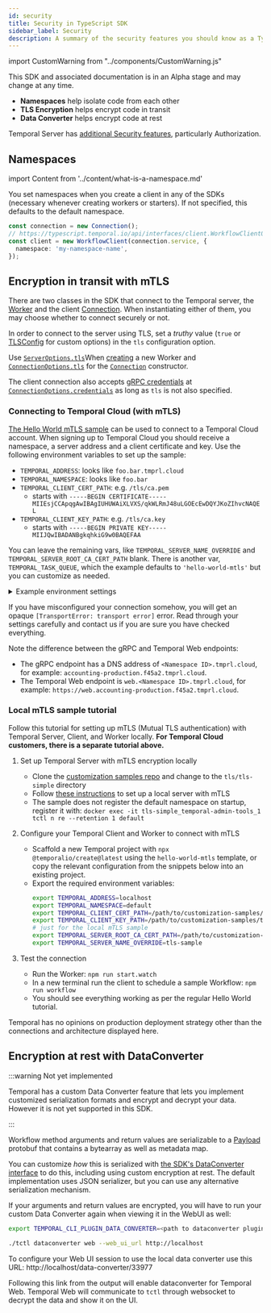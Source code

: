 ```yaml
---
id: security
title: Security in TypeScript SDK
sidebar_label: Security
description: A summary of the security features you should know as a TypeScript SDK user.
---
```


import CustomWarning from "../components/CustomWarning.js"

<CustomWarning>

This SDK and associated documentation is in an Alpha stage and may change at any time.

</CustomWarning>

- **Namespaces** help isolate code from each other
- **TLS Encryption** helps encrypt code in transit
- **Data Converter** helps encrypt code at rest

Temporal Server has [additional Security features](/docs/server/security), particularly Authorization.

## Namespaces

import Content from '../content/what-is-a-namespace.md'

<Content />

You set namespaces when you create a client in any of the SDKs (necessary whenever creating workers or starters). If not specified, this defaults to the default namespace.

```ts
const connection = new Connection();
// https://typescript.temporal.io/api/interfaces/client.WorkflowClientOptions
const client = new WorkflowClient(connection.service, {
  namespace: 'my-namespace-name',
});
```

## Encryption in transit with mTLS

There are two classes in the SDK that connect to the Temporal server, the [Worker](https://typescript.temporal.io/api/classes/worker.worker-1) and the client [Connection](https://typescript.temporal.io/api/classes/client.connection/).
When instantiating either of them, you may choose whether to connect securely or not.

In order to connect to the server using TLS, set a _truthy_ value (`true` or [TLSConfig](https://typescript.temporal.io/api/interfaces/client.tlsconfig) for custom options) in the `tls` configuration option.

Use [`ServerOptions.tls`](https://typescript.temporal.io/api/interfaces/worker.serveroptions#tls)When [creating](https://typescript.temporal.io/api/classes/worker.worker-1#create) a new Worker and
[`ConnectionOptions.tls`](https://typescript.temporal.io/api/interfaces/client.connectionoptions#tls) for the [`Connection`](https://typescript.temporal.io/api/classes/client.connection) constructor.

The client connection also accepts [gRPC credentials](https://grpc.github.io/grpc/node/grpc.credentials.html) at [`ConnectionOptions.credentials`](https://typescript.temporal.io/api/interfaces/client.connectionoptions#tls) as long as `tls` is not also specified.

<span id="mtls-tutorial"></span>

### Connecting to Temporal Cloud (with mTLS)

[The Hello World mTLS sample](https://github.com/temporalio/samples-node/tree/main/hello-world-mtls/) can be used to connect to a Temporal Cloud account.
When signing up to Temporal Cloud you should receive a namespace, a server address and a client certificate and key. Use the following environment variables to set up the sample:

- `TEMPORAL_ADDRESS`: looks like `foo.bar.tmprl.cloud`
- `TEMPORAL_NAMESPACE`: looks like `foo.bar`
- `TEMPORAL_CLIENT_CERT_PATH`: e.g. `/tls/ca.pem`
  - starts with `-----BEGIN CERTIFICATE----- MIIEsjCCApqgAwIBAgIUHUWAiXLVXS/qkWLRmJ48uLGOEcEwDQYJKoZIhvcNAQEL`
- `TEMPORAL_CLIENT_KEY_PATH`: e.g. `/tls/ca.key`
  - starts with `-----BEGIN PRIVATE KEY----- MIIJQwIBADANBgkqhkiG9w0BAQEFAA`

You can leave the remaining vars, like `TEMPORAL_SERVER_NAME_OVERRIDE` and `TEMPORAL_SERVER_ROOT_CA_CERT_PATH` blank.
There is another var, `TEMPORAL_TASK_QUEUE`, which the example defaults to `'hello-world-mtls'` but you can customize as needed.

<details>
<summary>Example environment settings</summary>

```ts
export function getEnv(): Env {
  return {
    address: 'foo.bar.tmprl.cloud', // NOT web.foo.bar.tmprl.cloud
    namespace: 'foo.bar', // as assigned
    clientCertPath: 'foobar.pem', // in project root
    clientKeyPath: 'foobar.key', // in project root
    taskQueue: process.env.TEMPORAL_TASK_QUEUE || 'hello-world-mtls', // just to ensure task queue is same on client and worker, totally optional
    // // not usually needed
    // serverNameOverride: process.env.TEMPORAL_SERVER_NAME_OVERRIDE,
    // serverRootCACertificatePath: process.env.TEMPORAL_SERVER_ROOT_CA_CERT_PATH,
  };
}
```

</details>

If you have misconfigured your connection somehow, you will get an opaque `[TransportError: transport error]` error. Read through your settings carefully and contact us if you are sure you have checked everything.

Note the difference between the gRPC and Temporal Web endpoints:

- The gRPC endpoint has a DNS address of `<Namespace ID>.tmprl.cloud`, for example: `accounting-production.f45a2.tmprl.cloud`.
- The Temporal Web endpoint is `web.<Namespace ID>.tmprl.cloud`, for example: `https://web.accounting-production.f45a2.tmprl.cloud`.

### Local mTLS sample tutorial

Follow this tutorial for setting up mTLS (Mutual TLS authentication) with Temporal Server, Client, and Worker locally.
**For Temporal Cloud customers, there is a separate tutorial above.**

1. Set up Temporal Server with mTLS encryption locally
   - Clone the [customization samples repo](https://github.com/temporalio/customization-samples/) and change to the `tls/tls-simple` directory
   - Follow [these instructions](https://github.com/temporalio/customization-samples/tree/master/tls/tls-simple#readme) to set up a local server with mTLS
   - The sample does not register the default namespace on startup, register it with: `docker exec -it tls-simple_temporal-admin-tools_1 tctl n re --retention 1 default`
1. Configure your Temporal Client and Worker to connect with mTLS
   - Scaffold a new Temporal project with `npx @temporalio/create@latest` using the `hello-world-mtls` template, or copy the relevant configuration from the snippets below into an existing project.
   - Export the required environment variables:
     ```bash
     export TEMPORAL_ADDRESS=localhost
     export TEMPORAL_NAMESPACE=default
     export TEMPORAL_CLIENT_CERT_PATH=/path/to/customization-samples/tls/tls-simple/certs/client.pem
     export TEMPORAL_CLIENT_KEY_PATH=/path/to/customization-samples/tls/tls-simple/certs/client.key
     # just for the local mTLS sample
     export TEMPORAL_SERVER_ROOT_CA_CERT_PATH=/path/to/customization-samples/tls/tls-simple/certs/ca.cert
     export TEMPORAL_SERVER_NAME_OVERRIDE=tls-sample
     ```
1. Test the connection

   - Run the Worker: `npm run start.watch`

   <!--SNIPSTART typescript-mtls-worker -->
   <!--SNIPEND-->

   - In a new terminal run the client to schedule a sample Workflow: `npm run workflow`

   <!--SNIPSTART typescript-mtls-client -->
   <!--SNIPEND-->

   - You should see everything working as per the regular Hello World tutorial.

Temporal has no opinions on production deployment strategy other than the connections and architecture displayed here.

## Encryption at rest with DataConverter

:::warning Not yet implemented

Temporal has a custom Data Converter feature that lets you implement customized serialization formats and encrypt and decrypt your data.
However it is not yet supported in this SDK.

:::

Workflow method arguments and return values are serializable to a [Payload](https://github.com/temporalio/api/blob/4c2f6a281fa3fde8b0a24447de3e0d0f47d230b4/temporal/api/common/v1/message.proto#L49) protobuf that contains a bytearray as well as metadata map.

You can customize _how_ this is serialized with [the SDK's DataConverter interface](https://github.com/temporalio/sdk-typescript/blob/ca6f4ee0868081e0c115ff05bda6a5e47c13493d/packages/common/src/converter/data-converter.ts) to do this, including using custom encryption at rest.
The default implementation uses JSON serializer, but you can use any alternative serialization mechanism.

If your arguments and return values are encrypted, you will have to run your custom Data Converter again when viewing it in the WebUI as well:

```bash
export TEMPORAL_CLI_PLUGIN_DATA_CONVERTER=<path to dataconverter plugin>

./tctl dataconverter web --web_ui_url http://localhost
```

To configure your Web UI session to use the local data converter use this URL: http://localhost/data-converter/33977

Following this link from the output will enable dataconverter for Temporal Web. Temporal Web will communicate to `tctl` through websocket to decrypt the data and show it on the UI.
